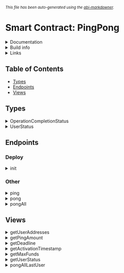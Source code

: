 <sub>*This file has been auto-generated using the [abi-markdowner](https://github.com/0xk0stas/abi-markdowner).*</sub>

# Smart Contract: PingPong

<details>
<summary>Documentation</summary>

A contract that allows anyone to send a fixed sum, locks it for a while and then allows users to take it back.

Sending funds to the contract is called "ping".

Taking the same funds back is called "pong".



Restrictions:

- `ping` can be called only after the contract is activated. By default the contract is activated on deploy.

- Users can only `ping` once, ever.

- Only the set amount can be `ping`-ed, no more, no less.

- The contract can optionally have a maximum cap. No more users can `ping` after the cap has been reached.

- The `ping` endpoint optionally accepts

- `pong` can only be called after the contract expired (a certain duration has passed since activation).

- `pongAll` can be used to send to all users to `ping`-ed. If it runs low on gas, it will interrupt itself.

It can be continued anytime.
</details>

<details>
<summary>Build info</summary>

- **Rustc Version**: 1.80.1
- **Commit Hash**: 3f5fd8dd41153bc5fdca9427e9e05be2c767ba23
- **Commit Date**: 2024-08-06
- **Channel**: Stable

- **Framework**: multiversx-sc
- **Version**: 0.52.3
</details>

<details>
<summary>Links</summary>

- **Mainnet Deployments**:
  - **[Shard 0](https://explorer.elrond.com/address/erd1qqqqqqqqqqqqqpgqvc7gdl0p4s97guh498wgz75k8sav6sjfjlwqh679jy)**: erd1qqqqqqqqqqqqqpgqvc7gdl0p4s97guh498wgz75k8sav6sjfjlwqh679jy
  - **[Shard 1](https://explorer.elrond.com/address/erd1qqqqqqqqqqqqqpgqhe8t5jewej70zupmh44jurgn29psua5l2jps3ntjj3)**: erd1qqqqqqqqqqqqqpgqhe8t5jewej70zupmh44jurgn29psua5l2jps3ntjj3
- **Devnet Deployments**:
  - **[Address](https://devnet-explorer.elrond.com/address/erd1qqqqqqqqqqqqqpgqvn9ew0wwn7a3pk053ezex98497hd4exqdg0q8v2e0c)**: erd1qqqqqqqqqqqqqpgqvn9ew0wwn7a3pk053ezex98497hd4exqdg0q8v2e0c
</details>

## Table of Contents

- [Types](#types)
- [Endpoints](#endpoints)
- [Views](#views)

## Types

<details>
<summary>OperationCompletionStatus</summary>

</details>

<details>
<summary>UserStatus</summary>

#### Enum Variants:
- **New** (Discriminant: 0)
- **Registered** (Discriminant: 1)
- **Withdrawn** (Discriminant: 2)

</details>

## Endpoints

### Deploy

<details>
<summary>init</summary>

Necessary configuration when deploying:

`ping_amount` - the exact EGLD amounf that needs to be sent when `ping`-ing.

`duration_in_seconds` - how much time (in seconds) until contract expires.

`opt_activation_timestamp` - optionally specify the contract to only actvivate at a later date.

`max_funds` - optional funding cap, no more funds than this can be added to the contract.
#### Inputs:
| Name | Type | Optional | List | MultiValue | Raw Type |
| - | - | - | - | - | - |
| ping_amount | BigUint |  |  |  |  |
| duration_in_seconds | u64 |  |  |  |  |
| opt_activation_timestamp | u64 | ✔ |  |  |  |
| max_funds | BigUint | ✔ |  |  |  |


</details>

### Other

<details>
<summary>ping</summary>

User sends some EGLD to be locked in the contract for a period of time.

Optional `_data` argument is ignored.
#### Note: This endpoint is payable by EGLD only.

#### Inputs:
| Name | Type | Optional | List | MultiValue | Raw Type |
| - | - | - | - | - | - |
| _data | ignore |  |  |  |  |


</details>

<details>
<summary>pong</summary>

User can take back funds from the contract.

Can only be called after expiration.

</details>

<details>
<summary>pongAll</summary>

Send back funds to all users who pinged.

Returns

- `completed` if everything finished

- `interrupted` if run out of gas midway.

Can only be called after expiration.
#### Outputs:
| Type | Optional | List | MultiValue | Raw Type |
| - | - | - | - | - |
| OperationCompletionStatus |  |  |  |  |


</details>

## Views

<details>
<summary>getUserAddresses</summary>

Lists the addresses of all users that have `ping`-ed,

in the order they have `ping`-ed
#### Outputs:
| Type | Optional | List | MultiValue | Raw Type |
| - | - | - | - | - |
| Address |  |  | ✔ |  |


</details>

<details>
<summary>getPingAmount</summary>

#### Outputs:
| Type | Optional | List | MultiValue | Raw Type |
| - | - | - | - | - |
| BigUint |  |  |  |  |


</details>

<details>
<summary>getDeadline</summary>

#### Outputs:
| Type | Optional | List | MultiValue | Raw Type |
| - | - | - | - | - |
| u64 |  |  |  |  |


</details>

<details>
<summary>getActivationTimestamp</summary>

Block timestamp of the block where the contract got activated.

If not specified in the constructor it is the the deploy block timestamp.
#### Outputs:
| Type | Optional | List | MultiValue | Raw Type |
| - | - | - | - | - |
| u64 |  |  |  |  |


</details>

<details>
<summary>getMaxFunds</summary>

Optional funding cap.
#### Outputs:
| Type | Optional | List | MultiValue | Raw Type |
| - | - | - | - | - |
| BigUint | ✔ |  |  |  |


</details>

<details>
<summary>getUserStatus</summary>

State of user funds.

0 - user unknown, never `ping`-ed

1 - `ping`-ed

2 - `pong`-ed
#### Inputs:
| Name | Type | Optional | List | MultiValue | Raw Type |
| - | - | - | - | - | - |
| user_id | u32 |  |  |  |  |

#### Outputs:
| Type | Optional | List | MultiValue | Raw Type |
| - | - | - | - | - |
| UserStatus |  |  |  |  |


</details>

<details>
<summary>pongAllLastUser</summary>

Part of the `pongAll` status, the last user to be processed.

0 if never called `pongAll` or `pongAll` completed..
#### Outputs:
| Type | Optional | List | MultiValue | Raw Type |
| - | - | - | - | - |
| u32 |  |  |  |  |


</details>

